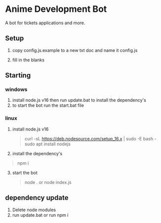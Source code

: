 # Anime Development Bot

A bot for tickets applications and more.

## Setup

1. copy config.js.example to a new txt doc and name it config.js

2. fill in the blanks

## Starting

### windows

1. install node.js v16 then run update.bat to install the dependency's
2. to start the bot run the start.bat file

### linux

1. install node.js v16

   > curl -sL https://deb.nodesource.com/setup_16.x | sudo -E bash -
   > sudo apt install nodejs

2. install the dependency's

> npm i

3. start the bot
   > node . or node index.js

## dependency update

1. Delete node modules
2. run update.bat or run npm i

